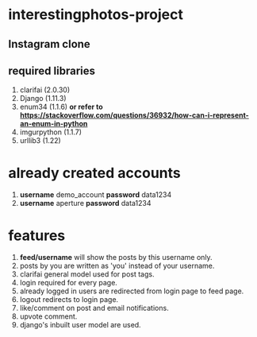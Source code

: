 # interestingphotos-project
## Instagram clone 

## required libraries
1. clarifai (2.0.30)
2. Django (1.11.3)
3. enum34 (1.1.6) **or refer to https://stackoverflow.com/questions/36932/how-can-i-represent-an-enum-in-python**
4. imgurpython (1.1.7)
5. urllib3 (1.22)

# already created accounts
1. **username** demo_account **password** data1234
1. **username** aperture **password** data1234

# features
1. **feed/username** will show the posts by this username only.
2. posts by you are written as 'you' instead of your username.
3. clarifai general model used for post tags.
4. login required for every page.
5. already logged in users are redirected from login page to feed page.
6. logout redirects to login page.
7. like/comment on post and email notifications.
8. upvote comment.
9. django's inbuilt user model are used.
